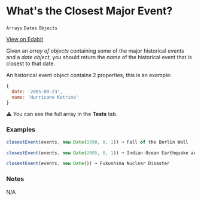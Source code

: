 # What's the Closest Major Event?

`Arrays` `Dates` `Objects`

[View on Edabit](https://edabit.com/challenge/HmXdhA9WA9uLnsuiB)

Given an _array of objects_ containing some of the major historical events and a _date object_, you should return the _name_ of the historical event that is closest to that date.

An historical event object contains 2 properties, this is an example:

```js
{
  date: '2005-08-23',
  name: 'Hurricane Katrina'
}
```

⚠️ You can see the full array in the **Tests** tab.

### Examples

```js
closestEvent(events, new Date(1990, 0, 1)) ➞ Fall of the Berlin Wall

closestEvent(events, new Date(2005, 0, 1)) ➞ Indian Ocean Earthquake and Tsunami Disaster

closestEvent(events, new Date()) ➞ Fukushima Nuclear Disaster
```

### Notes

N/A
